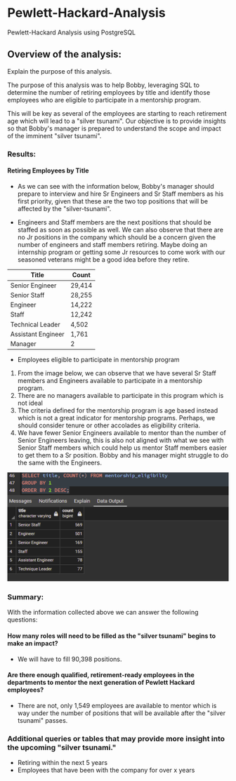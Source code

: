 # Pewlett-Hackard-Analysis
Pewlett-Hackard Analysis using PostgreSQL

## Overview of the analysis: 
Explain the purpose of this analysis.

The purpose of this analysis was to help Bobby, leveraging SQL to determine the number of retiring employees by title and identify those employees who are eligible to participate in a mentorship program.

This will be key as several of the employees are starting to reach retirement age which will lead to a "silver tsunami". Our objective is to provide insights so that Bobby's manager is prepared to understand the scope and impact of the imminent "silver tsunami".

### Results: 
#### Retiring Employees by Title

- As we can see with the information below, Bobby's manager should prepare to interview and hire Sr Engineers and Sr Staff members as his first priority, given that these are the two top positions that will be affected by the  "silver-tsunami".

- Engineers and Staff members are the next positions that should be staffed as soon as possible as well. We can also observe that there are no Jr positions in the company which should be a concern given the number of engineers and staff members retiring. Maybe doing an internship program or getting some Jr resources to come work with our seasoned veterans might be a good idea before they retire.

| Title                | Count         |
| -------------------- | ------------- |
| Senior Engineer      | 29,414        |
| Senior Staff         | 28,255        |
| Engineer             | 14,222        |
| Staff                | 12,242        |
| Technical Leader     |  4,502        |
| Assistant Engineer   |  1,761        |
| Manager              |      2        |

- Employees eligible to participate in mentorship program
1) From the image below, we can observe that we have several Sr Staff members and Engineers available to participate in a mentorship program. 
2) There are no managers available to participate in this program which is not ideal
3) The criteria defined for the mentorship program is age based instead which is not a great indicator for mentorship programs. Perhaps, we should consider tenure or other accolades as eligibility criteria. 
4) We have fewer Senior Engineers available to mentor than the number of Senior Engineers leaving, this is also not aligned with what we see with Senior Staff members which could help us mentor Staff members easier to get them to a Sr position. Bobby and his manager might struggle to do the same with the Engineers. 

![Mentorship by Title.](/Resources/Mentorship_by_title.png " Employees eligible to mentor by title.")


### Summary: 
With the information collected above we can answer the following questions: 

#### How many roles will need to be filled as the "silver tsunami" begins to make an impact?
- We will have to fill 90,398 positions. 

#### Are there enough qualified, retirement-ready employees in the departments to mentor the next generation of Pewlett Hackard employees?
- There are not, only 1,549 employees are available to mentor which is way under the number of positions that will be available after the "silver tsunami" passes.

### Additional queries or tables that may provide more insight into the upcoming "silver tsunami."

- Retiring within the next 5 years
- Employees that have been with the company for over x years
